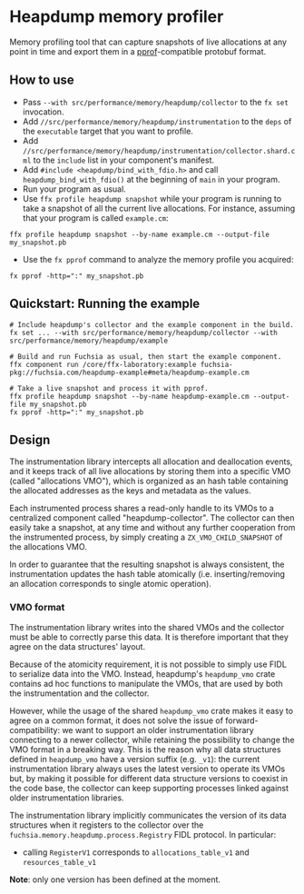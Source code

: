 # Heapdump memory profiler

Memory profiling tool that can capture snapshots of live allocations at any
point in time and export them in a
[pprof](https://github.com/google/pprof)-compatible protobuf format.

## How to use

* Pass `--with src/performance/memory/heapdump/collector` to the `fx set`
  invocation.
* Add `//src/performance/memory/heapdump/instrumentation` to the `deps` of the
  `executable` target that you want to profile.
* Add `//src/performance/memory/heapdump/instrumentation/collector.shard.cml`
  to the `include` list in your component's manifest.
* Add `#include <heapdump/bind_with_fdio.h>` and call
  `heapdump_bind_with_fdio()` at the beginning of `main` in your program.
* Run your program as usual.
* Use `ffx profile heapdump snapshot` while your program is running to take a
  snapshot of all the current live allocations. For instance, assuming that your
  program is called `example.cm`:

```
ffx profile heapdump snapshot --by-name example.cm --output-file my_snapshot.pb
```

* Use the `fx pprof` command to analyze the memory profile you acquired:

```
fx pprof -http=":" my_snapshot.pb
```

## Quickstart: Running the example

```
# Include heapdump's collector and the example component in the build.
fx set ... --with src/performance/memory/heapdump/collector --with src/performance/memory/heapdump/example

# Build and run Fuchsia as usual, then start the example component.
ffx component run /core/ffx-laboratory:example fuchsia-pkg://fuchsia.com/heapdump-example#meta/heapdump-example.cm

# Take a live snapshot and process it with pprof.
ffx profile heapdump snapshot --by-name heapdump-example.cm --output-file my_snapshot.pb
fx pprof -http=":" my_snapshot.pb
```

## Design

The instrumentation library intercepts all allocation and deallocation events,
and it keeps track of all live allocations by storing them into a specific VMO
(called "allocations VMO"), which is organized as an hash table containing
the allocated addresses as the keys and metadata as the values.

Each instrumented process shares a read-only handle to its VMOs to a centralized
component called "heapdump-collector". The collector can then easily take a
snapshot, at any time and without any further cooperation from the instrumented
process, by simply creating a `ZX_VMO_CHILD_SNAPSHOT` of the allocations VMO.

In order to guarantee that the resulting snapshot is always consistent, the
instrumentation updates the hash table atomically (i.e. inserting/removing an
allocation corresponds to single atomic operation).

### VMO format

The instrumentation library writes into the shared VMOs and the collector must
be able to correctly parse this data. It is therefore important that they agree
on the data structures' layout.

Because of the atomicity requirement, it is not possible to simply use FIDL to
serialize data into the VMO. Instead, heapdump's `heapdump_vmo` crate contains
ad hoc functions to manipulate the VMOs, that are used by both the
instrumentation and the collector.

However, while the usage of the shared `heapdump_vmo` crate makes it easy to
agree on a common format, it does not solve the issue of forward-compatibility:
we want to support an older instrumentation library connecting to a newer
collector, while retaining the possibility to change the VMO format in a
breaking way. This is the reason why all data structures defined in
`heapdump_vmo` have a version suffix (e.g. `_v1`): the current instrumentation
library always uses the latest version to operate its VMOs but, by making it
possible for different data structure versions to coexist in the code base, the
collector can keep supporting processes linked against older instrumentation
libraries.

The instrumentation library implicitly communicates the version of its data
structures when it registers to the collector over the
`fuchsia.memory.heapdump.process.Registry` FIDL protocol. In particular:

* calling `RegisterV1` corresponds to `allocations_table_v1` and
  `resources_table_v1`

**Note**: only one version has been defined at the moment.
